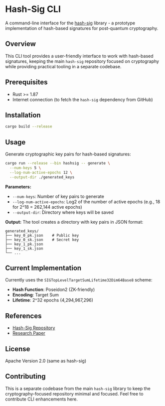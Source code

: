 # Hash-Sig CLI

A command-line interface for the [hash-sig](https://github.com/b-wagn/hash-sig) library - a prototype implementation of hash-based signatures for post-quantum cryptography.

## Overview

This CLI tool provides a user-friendly interface to work with hash-based signatures, keeping the main `hash-sig` repository focused on cryptography while providing practical tooling in a separate codebase.

## Prerequisites

- Rust >= 1.87
- Internet connection (to fetch the `hash-sig` dependency from GitHub)

## Installation

```bash
cargo build --release
```

## Usage

Generate cryptographic key pairs for hash-based signatures:

```bash
cargo run --release --bin hashsig -- generate \
  --num-keys 5 \
  --log-num-active-epochs 12 \
  --output-dir ./generated_keys
```

**Parameters:**
- `--num-keys`: Number of key pairs to generate
- `--log-num-active-epochs`: Log2 of the number of active epochs (e.g., 18 for 2^18 = 262,144 active epochs)
- `--output-dir`: Directory where keys will be saved

**Output:**
The tool creates a directory with key pairs in JSON format:
```
generated_keys/
├── key_0_pk.json    # Public key
├── key_0_sk.json    # Secret key
├── key_1_pk.json
├── key_1_sk.json
└── ...
```

## Current Implementation

Currently uses the `SIGTopLevelTargetSumLifetime32Dim64Base8` scheme:
- **Hash Function**: Poseidon2 (ZK-friendly)
- **Encoding**: Target Sum 
- **Lifetime**: 2^32 epochs (4,294,967,296)


## References

- [Hash-Sig Repository](https://github.com/b-wagn/hash-sig)
- [Research Paper](https://eprint.iacr.org/2025/055.pdf)

## License

Apache Version 2.0 (same as hash-sig)

## Contributing

This is a separate codebase from the main `hash-sig` library to keep the cryptography-focused repository minimal and focused. Feel free to contribute CLI enhancements here.

